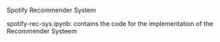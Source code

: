 Spotify Recommender System

spotify-rec-sys.ipynb: contains the code for the implementation of the Recommender Systeem
